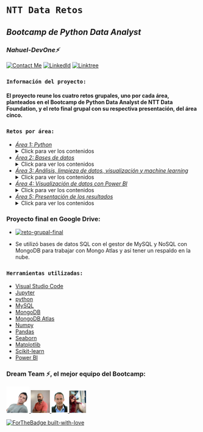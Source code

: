 # **`NTT Data Retos`** 
## *Bootcamp de Python Data Analyst* 
### *Nahuel-DevOne⚡*
[![Contact Me](https://img.shields.io/badge/Email-informational?style=for-the-badge&logo=Mail.Ru&logoColor=fff&color=c6362c)](mailto:nahue.developer1@gmail.com)
[![LinkedId](https://img.shields.io/badge/LinkedIn-informational?style=for-the-badge&logo=linkedin&logoColor=fff&color=0274b3)](https://www.linkedin.com/in/nahuel-developer/)
[![Linktree](https://img.shields.io/badge/-Linktree-323330?style=for-the-badge&logo=linktree&logoColor=1de9b6)](https://linktr.ee/nahuel.lopez)

### **`Información del proyecto:`**

#### El proyecto reune los cuatro retos grupales, uno por cada área, planteados en el Bootcamp de Python Data Analyst de NTT Data Foundation, y el reto final grupal con su respectiva presentación, del área cinco.

### **`Retos por área:`**
  - [*Área 1: Python*](https://drive.google.com/drive/folders/1YBgmikYQwsyAMwzDGFf6ZQpBl-SI02B5?usp=sharing)
    <details>
      <summary>Click para ver los contenidos</summary>
      - Editor de código
      - Introducción a la programación con Python
      - Control de flujo, bucles y expresiones anidadas
      - Listas, tuplas, sets y diccionarios
      - Funciones y librerías
      - Ejercicios
      </details>
  - [*Área 2: Bases de datos*](https://drive.google.com/drive/folders/1YBgmikYQwsyAMwzDGFf6ZQpBl-SI02B5?usp=sharing)
    <details>
      <summary>Click para ver los contenidos</summary>
      - Bases de datos y SQL
      - Diagramas de entidad-relación (DER)
      - MySQL
      - phpMyAdmin - Workbench
      - MongoDB - MongoDB Compass - Mongo Atlas
      - Python y bases de datos. Conexión a MySQL y a MongoDB
      - Ejercicios
      </details>
  - [*Área 3: Análisis, limpieza de datos, visualización y machine learning*](https://drive.google.com/drive/folders/1YBgmikYQwsyAMwzDGFf6ZQpBl-SI02B5?usp=sharing)
    <details>
      <summary>Click para ver los contenidos</summary>
      - Numpy
      - Pandas
      - Matplotlib
      - Plotly
      - Seaborn
      - Carga de datos
      - Estructuras de datos
      - Estadística básica
      - localización, filtrado, asignaciones, agrupaciones y otras operaciones
      - EDA inicial
      - Missing y Outliers
      - Transformación y selección de variables
      - Scikit-Learn
      - Técnicas de validación de algoritmos
      - Métricas
      - Balanceo de datos
      - Machine Learning
      - Modelos de regresión
      - Modelos de clasificación
      - Modelos de aprendizaje no supervisado
      - Ejercicios
     </details>
  - [*Área 4: Visualización de datos con Power BI*](https://drive.google.com/drive/folders/1YBgmikYQwsyAMwzDGFf6ZQpBl-SI02B5?usp=sharing)
    <details>
      <summary>Click para ver los contenidos</summary>
      - Matplotlib
      - Plotly
      - Dash
      - Power BI
      - Visualización de datos
      - DAX, publicación de informes y anexos
      - Ejercicios
     </details>
  - [*Área 5: Presentación de los resultados*](https://drive.google.com/drive/folders/1YBgmikYQwsyAMwzDGFf6ZQpBl-SI02B5?usp=sharing)
    <details>
      <summary>Click para ver los contenidos</summary>
      - Buenas prácticas, metologías de proyecto y presentación final de resultados
      - Exposición de la presentación
      - Cuestionarios
     </details>

### **Proyecto final en Google Drive:**

- [![reto-grupal-final](https://img.shields.io/badge/Reto_Grupal_Final-informational?style=for-the-badge&logo=google-drive&logoColor=blue&color=grey)](https://drive.google.com/drive/folders/1vbxgG4RCvaJ9SiYPCNJBi-aAPpqqZKCf?usp=sharing)

- Se utilizó bases de datos SQL con el gestor de MySQL y NoSQL con MongoDB para trabajar con Mongo Atlas y así tener un respaldo en la nube.

### **`Herramientas utilizadas:`**

- [Visual Studio Code](https://code.visualstudio.com/)
- [Jupyter](https://jupyter.org/)
- [python](https://www.python.org/)
- [MySQL](https://www.mysql.com/)
- [MongoDB](https://www.mongodb.com/)
- [MongoDB Atlas](https://www.mongodb.com/atlas/database)
- [Numpy](https://numpy.org/)
- [Pandas](https://pandas.pydata.org/)
- [Seaborn](https://seaborn.pydata.org/)
- [Matplotlib](https://matplotlib.org/)
- [Scikit-learn](https://scikit-learn.org/stable/)
- [Power BI](https://powerbi.microsoft.com/es-es/)


### Dream Team ⚡, el mejor equipo del Bootcamp:
<a href="https://github.com/Nahuel-DevOne">
  <img styles="rounded" width="60" src="img/Nahue.png" />
</a>
<a href="https://github.com/Nahuel-DevOne">
  <img width="50" src="img/Quillo.jpg" />
</a>
<a href="https://github.com/Nahuel-DevOne">
  <img width="43.5" src="img/Javi.jpg" />
</a>
<a href="https://github.com/Nahuel-DevOne">
  <img width="43.5" src="img/Mariana.jpg" />
</a>

<!-- ### **`Screenshots:`** -->

<!-- ### 1. Home:
## ![](public/images/flujo-compra/home.png)

### 2. Detalle del producto seleccionado:

## ![](public/images/flujo-compra/detalle-producto.png)

### 3. Carrito de compras, con productos seleccionados:

## ![](public/images/flujo-compra/carrito-compra.png) -->

<!-- ### **`Componentes:`** -->

<!-- ## 1. *Error*
## 2. *Formulario*
## 3. *Header*
## 4. *ListadoPacientes*
## 5. *Paciente* -->

  <!-- Hecho con amor -->
[![ForTheBadge built-with-love](http://ForTheBadge.com/images/badges/built-with-love.svg)](https://GitHub.com/Nahuel-Devone/)